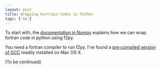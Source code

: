 ```yaml
---
layout: post
title: Wrapping Fortrain Codes in Python
tags: ['se']
---
```


To start with, the [documentation in Numpy](https://docs.scipy.org/doc/numpy-dev/f2py/getting-started.html) explains how we can wrap fortran code in python using f2py.

You need a fortran compiler to run f2py. I've found a [pre-compiled version of GCC](http://hpc.sourceforge.net/) readily installed on Mac OS X.

(To be continued)

